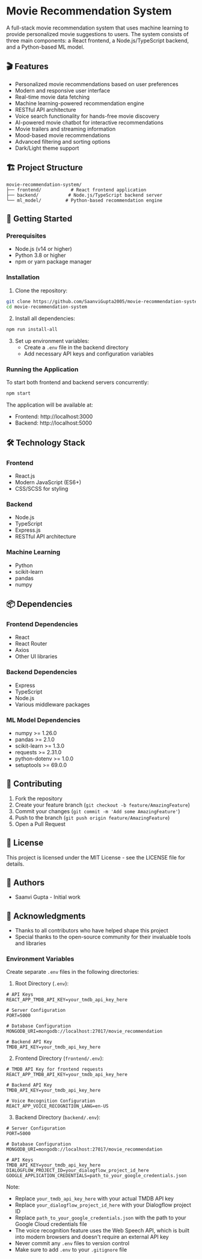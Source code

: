 # Movie Recommendation System

A full-stack movie recommendation system that uses machine learning to provide personalized movie suggestions to users. The system consists of three main components: a React frontend, a Node.js/TypeScript backend, and a Python-based ML model.

## 🎬 Features

- Personalized movie recommendations based on user preferences
- Modern and responsive user interface
- Real-time movie data fetching
- Machine learning-powered recommendation engine
- RESTful API architecture
- Voice search functionality for hands-free movie discovery
- AI-powered movie chatbot for interactive recommendations
- Movie trailers and streaming information
- Mood-based movie recommendations
- Advanced filtering and sorting options
- Dark/Light theme support

## 🏗️ Project Structure

```
movie-recommendation-system/
├── frontend/           # React frontend application
├── backend/           # Node.js/TypeScript backend server
└── ml_model/         # Python-based recommendation engine
```

## 🚀 Getting Started

### Prerequisites

- Node.js (v14 or higher)
- Python 3.8 or higher
- npm or yarn package manager

### Installation

1. Clone the repository:
```bash
git clone https://github.com/SaanviGupta2005/movie-recommendation-system.git
cd movie-recommendation-system
```

2. Install all dependencies:
```bash
npm run install-all
```

3. Set up environment variables:
   - Create a `.env` file in the backend directory
   - Add necessary API keys and configuration variables

### Running the Application

To start both frontend and backend servers concurrently:
```bash
npm start
```

The application will be available at:
- Frontend: http://localhost:3000
- Backend: http://localhost:5000

## 🛠️ Technology Stack

### Frontend
- React.js
- Modern JavaScript (ES6+)
- CSS/SCSS for styling

### Backend
- Node.js
- TypeScript
- Express.js
- RESTful API architecture

### Machine Learning
- Python
- scikit-learn
- pandas
- numpy

## 📦 Dependencies

### Frontend Dependencies
- React
- React Router
- Axios
- Other UI libraries

### Backend Dependencies
- Express
- TypeScript
- Node.js
- Various middleware packages

### ML Model Dependencies
- numpy >= 1.26.0
- pandas >= 2.1.0
- scikit-learn >= 1.3.0
- requests >= 2.31.0
- python-dotenv >= 1.0.0
- setuptools >= 69.0.0

## 🤝 Contributing

1. Fork the repository
2. Create your feature branch (`git checkout -b feature/AmazingFeature`)
3. Commit your changes (`git commit -m 'Add some AmazingFeature'`)
4. Push to the branch (`git push origin feature/AmazingFeature`)
5. Open a Pull Request

## 📝 License

This project is licensed under the MIT License - see the LICENSE file for details.

## 👥 Authors

- Saanvi Gupta - Initial work

## 🙏 Acknowledgments

- Thanks to all contributors who have helped shape this project
- Special thanks to the open-source community for their invaluable tools and libraries

### Environment Variables

Create separate `.env` files in the following directories:

1. Root Directory (`.env`):
```env
# API Keys
REACT_APP_TMDB_API_KEY=your_tmdb_api_key_here

# Server Configuration
PORT=5000

# Database Configuration
MONGODB_URI=mongodb://localhost:27017/movie_recommendation

# Backend API Key
TMDB_API_KEY=your_tmdb_api_key_here
```

2. Frontend Directory (`frontend/.env`):
```env
# TMDB API Key for frontend requests
REACT_APP_TMDB_API_KEY=your_tmdb_api_key_here

# Backend API Key
TMDB_API_KEY=your_tmdb_api_key_here

# Voice Recognition Configuration
REACT_APP_VOICE_RECOGNITION_LANG=en-US
```

3. Backend Directory (`backend/.env`):
```env
# Server Configuration
PORT=5000

# Database Configuration
MONGODB_URI=mongodb://localhost:27017/movie_recommendation

# API Keys
TMDB_API_KEY=your_tmdb_api_key_here
DIALOGFLOW_PROJECT_ID=your_dialogflow_project_id_here
GOOGLE_APPLICATION_CREDENTIALS=path_to_your_google_credentials.json
```

Note: 
- Replace `your_tmdb_api_key_here` with your actual TMDB API key
- Replace `your_dialogflow_project_id_here` with your Dialogflow project ID
- Replace `path_to_your_google_credentials.json` with the path to your Google Cloud credentials file
- The voice recognition feature uses the Web Speech API, which is built into modern browsers and doesn't require an external API key
- Never commit any `.env` files to version control
- Make sure to add `.env` to your `.gitignore` file 